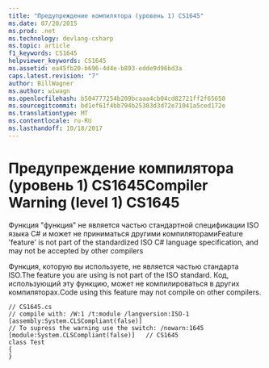 ```yaml
---
title: "Предупреждение компилятора (уровень 1) CS1645"
ms.date: 07/20/2015
ms.prod: .net
ms.technology: devlang-csharp
ms.topic: article
f1_keywords: CS1645
helpviewer_keywords: CS1645
ms.assetid: ea45fb20-b696-4d4e-b893-edde9d96bd3a
caps.latest.revision: "7"
author: BillWagner
ms.author: wiwagn
ms.openlocfilehash: b504777254b209bcaaa4cb04cd82721ff2f65650
ms.sourcegitcommit: bd1ef61f4bb794b25383d3d72e71041a5ced172e
ms.translationtype: MT
ms.contentlocale: ru-RU
ms.lasthandoff: 10/18/2017
---
```

# <a name="compiler-warning-level-1-cs1645"></a><span data-ttu-id="9821a-102">Предупреждение компилятора (уровень 1) CS1645</span><span class="sxs-lookup"><span data-stu-id="9821a-102">Compiler Warning (level 1) CS1645</span></span>
<span data-ttu-id="9821a-103">Функция "функция" не является частью стандартной спецификации ISO языка C# и может не приниматься другими компиляторами</span><span class="sxs-lookup"><span data-stu-id="9821a-103">Feature 'feature' is not part of the standardized ISO C# language specification, and may not be accepted by other compilers</span></span>  
  
 <span data-ttu-id="9821a-104">Функция, которую вы используете, не является частью стандарта ISO.</span><span class="sxs-lookup"><span data-stu-id="9821a-104">The feature you are using is not part of the ISO standard.</span></span> <span data-ttu-id="9821a-105">Код, использующий эту функцию, может не компилироваться в других компиляторах.</span><span class="sxs-lookup"><span data-stu-id="9821a-105">Code using this feature may not compile on other compilers.</span></span>  
  
```  
// CS1645.cs  
// compile with: /W:1 /t:module /langversion:ISO-1  
[assembly:System.CLSCompliant(false)]  
// To supress the warning use the switch: /nowarn:1645  
[module:System.CLSCompliant(false)]   // CS1645  
class Test  
{  
}  
```
